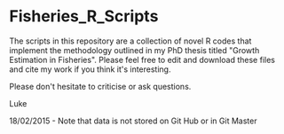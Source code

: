 Fisheries_R_Scripts
===================

The scripts in this repository are a collection of novel R codes that implement the methodology outlined in my PhD thesis
titled "Growth Estimation in Fisheries". Please feel free to edit and download these files and cite my work if you think it's interesting.

Please don't hesitate to criticise or ask questions.

Luke

18/02/2015 - Note that data is not stored on Git Hub or in Git Master
